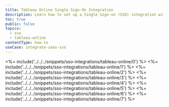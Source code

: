 ```yaml
---
title: Tableau Online Single Sign-On Integration
description: Learn how to set up a Single Sign-on (SSO) integration with Tableau Online and Auth0.
toc: true
public: false
topics:
  - sso
  - tableau-online
contentType: how-to
useCase: integrate-saas-sso
---
```

<%= include('../../../snippets/sso-integrations/tableau-online/0') %> 
<%= include('../../../snippets/sso-integrations/tableau-online/1') %> 
<%= include('../../../snippets/sso-integrations/tableau-online/2') %> 
<%= include('../../../snippets/sso-integrations/tableau-online/3') %> 
<%= include('../../../snippets/sso-integrations/tableau-online/4') %> 
<%= include('../../../snippets/sso-integrations/tableau-online/5') %> 
<%= include('../../../snippets/sso-integrations/tableau-online/6') %>
<%= include('../../../snippets/sso-integrations/tableau-online/7') %>
